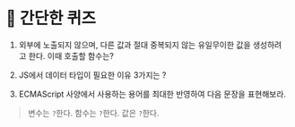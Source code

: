 # 📝 간단한 퀴즈

1. 외부에 노출되지 않으며, 다른 값과 절대 중복되지 않는 유일무이한 값을 생성하려고 한다. 이때 호출할 함수는?

2. JS에서 데이터 타입이 필요한 이유 3가지는 ?

3. ECMAScript 사양에서 사용하는 용어를 최대한 반영하여 다음 문장을 표현해보라.
>변수는 ` ? `한다. 함수는 ` ? `한다. 값은 ` ? `한다.
